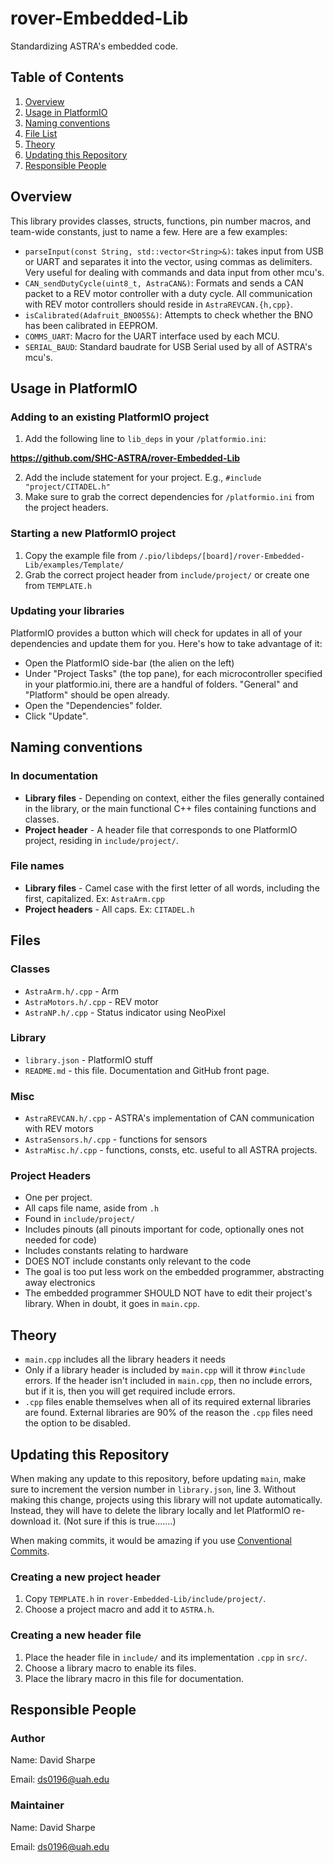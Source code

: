 # rover-Embedded-Lib

Standardizing ASTRA's embedded code.

## Table of Contents

 1. [Overview](#overview)
 2. [Usage in PlatformIO](#usage-in-platformio)
 3. [Naming conventions](#naming-conventions)
 4. [File List](#files)
 5. [Theory](#theory)
 6. [Updating this Repository](#updating-this-repository)
 7. [Responsible People](#responsible-people)

## Overview

This library provides classes, structs, functions, pin number macros, and
team-wide constants, just to name a few. Here are a few examples:

* `parseInput(const String, std::vector<String>&)`: takes input from USB or UART and separates it into the vector, using commas as delimiters. Very useful for dealing with commands and data input from other mcu's.
* `CAN_sendDutyCycle(uint8_t, AstraCAN&)`: Formats and sends a CAN packet to a REV motor controller with a duty cycle. All communication with REV motor controllers should reside in `AstraREVCAN.{h,cpp}`.
* `isCalibrated(Adafruit_BNO055&)`: Attempts to check whether the BNO has been calibrated in EEPROM.
* `COMMS_UART`: Macro for the UART interface used by each MCU.
* `SERIAL_BAUD`: Standard baudrate for USB Serial used by all of ASTRA's mcu's.

## Usage in PlatformIO

### Adding to an existing PlatformIO project

 1. Add the following line to `lib_deps` in your `/platformio.ini`:

**https://github.com/SHC-ASTRA/rover-Embedded-Lib**

 2. Add the include statement for your project. E.g., `#include "project/CITADEL.h"`
 3. Make sure to grab the correct dependencies for `/platformio.ini` from the project headers.

### Starting a new PlatformIO project

 1. Copy the example file from `/.pio/libdeps/[board]/rover-Embedded-Lib/examples/Template/`
 2. Grab the correct project header from `include/project/` or create one
 from `TEMPLATE.h`

### Updating your libraries

PlatformIO provides a button which will check for updates in all of your dependencies and update them for you. Here's how to take advantage of it:

* Open the PlatformIO side-bar (the alien on the left)
* Under "Project Tasks" (the top pane), for each microcontroller specified in your platformio.ini, there are a handful of folders. "General" and "Platform" should be open already.
* Open the "Dependencies" folder.
* Click "Update".

## Naming conventions

### In documentation

* **Library files** - Depending on context, either the files generally contained in the library,
or the main functional C++ files containing functions and classes.
* **Project header** - A header file that corresponds to one PlatformIO project, residing in `include/project/`.

### File names

* **Library files** - Camel case with the first letter of all words, including the first, capitalized. Ex: `AstraArm.cpp`
* **Project headers** - All caps. Ex: `CITADEL.h`

## Files

### Classes

* `AstraArm.h/.cpp` - Arm
* `AstraMotors.h/.cpp` - REV motor
* `AstraNP.h/.cpp` - Status indicator using NeoPixel

### Library

* `library.json` - PlatformIO stuff
* `README.md` - this file. Documentation and GitHub front page.

### Misc

* `AstraREVCAN.h/.cpp` - ASTRA's implementation of CAN communication with REV motors
* `AstraSensors.h/.cpp` - functions for sensors
* `AstraMisc.h/.cpp` - functions, consts, etc. useful to all ASTRA projects.

### Project Headers

* One per project.
* All caps file name, aside from `.h`
* Found in `include/project/`
* Includes pinouts (all pinouts important for code, optionally ones not needed for code)
* Includes constants relating to hardware
* DOES NOT include constants only relevant to the code
* The goal is too put less work on the embedded programmer, abstracting away electronics
* The embedded programmer SHOULD NOT have to edit their project's library. When in doubt, it goes in `main.cpp`.

## Theory

* `main.cpp` includes all the library headers it needs
* Only if a library header is included by `main.cpp` will it throw `#include` errors. If the header isn't
included in `main.cpp`, then no include errors, but if it is, then you will get required include errors.
* `.cpp` files enable themselves when all of its required external libraries are found. External libraries
are 90% of the reason the `.cpp` files need the option to be disabled.

## Updating this Repository

When making any update to this repository, before updating `main`, make sure to increment the version number in `library.json`, line 3.
Without making this change, projects using this library will not update automatically. Instead, they will have to delete the library
locally and let PlatformIO re-download it. (Not sure if this is true.......)

When making commits, it would be amazing if you use [Conventional Commits](https://www.conventionalcommits.org/en/v1.0.0/#summary).

### Creating a new project header

 1. Copy `TEMPLATE.h` in `rover-Embedded-Lib/include/project/`.
 2. Choose a project macro and add it to `ASTRA.h`.

### Creating a new header file

 1. Place the header file in `include/` and its implementation `.cpp` in `src/`.
 2. Choose a library macro to enable its files.
 3. Place the library macro in this file for documentation.

## Responsible People

### Author

Name: David Sharpe

Email: <ds0196@uah.edu>

### Maintainer

Name: David Sharpe

Email: <ds0196@uah.edu>
